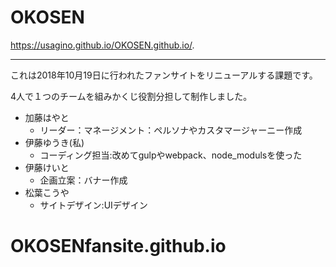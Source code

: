 # OKOSEN

<https://usagino.github.io/OKOSEN.github.io/>.

---

これは2018年10月19日に行われたファンサイトをリニューアルする課題です。

4人で１つのチームを組みかくじ役割分担して制作しました。

- 加藤はやと
  - リーダー：マネージメント：ペルソナやカスタマージャーニー作成
- 伊藤ゆうき(私)
  - コーディング担当:改めてgulpやwebpack、node_modulsを使った
- 伊藤けいと
  - 企画立案：バナー作成
- 松葉こうや
  - サイトデザイン:UIデザイン
# OKOSENfansite.github.io
